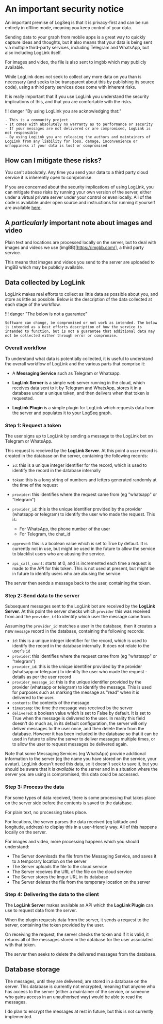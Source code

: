 # An important security notice

An important premise of LogSeq is that it is privacy-first and can be run entirely in offline mode, meaning you keep control of your data.

Sending data to your graph from mobile apps is a great way to quickly capture ideas and thoughts, but it also means that your data is being sent via multiple third-party services, including Telegram and WhatsApp, but also including LogLink itself.

For images and video, the file is also sent to imgbb which may publicly available.

While LogLink does not seek to collect any more data on you than is necessary (and seeks to be transparent about this by publishing its source code), using a third party services does come with inherent risks.

It is really important that if you use LogLink you understand the security implications of this, and that you are comfortable with the risks.

!!! danger "By using LogLink you are acknowledging that:"

    - This is a community project
    - It comes with absolutely no warranty as to performance or security
    - If your messages are not delivered or are compromised, LogLink is not responsible
    - By using LogLink you are releasing the authors and maintainers of LogLink from any liability for loss, damage, inconvenience or unhappiness if your data is lost or compromised


## How can I mitigate these risks?

You can't absolutely. Any time you send your data to a third party cloud service it is inherently open to compromise.

If you are concerned about the security implications of using LogLink, you can mitigate these risks by running your own version of the server, either under a virtual private server under your control or even locally. All of the code is available under open source and instructions for running it yourself are available [here](self-hosting.md).

## A *particularly* important note about images and video

Plain text and locations are processed locally on the server, but to deal with images and videos we use (imgBB)[https://imgbb.com/], a third party service.

This means that images and videos you send to the server are uploaded to imgBB which may be publicly available.

## Data collected by LogLink

LogLink makes real efforts to collect as little data as possible about you, and store as little as possible. Below is the description of the data collected at each stage of the workflow.

!!! danger "The below is not a guarantee"

    Software can change, be compromised or not work as intended. The below is intended as a best efforts description of how the service is intended to function, but is not a guarantee that additional data may not be collected either through error or compromise.

### Overall workflow

To understand what data is potentially collected, it is useful to understand the overall workflow of LogLink and the various parts that comprise it:

- A **Messaging Service** such as Telegram or Whatsapp.

- **LogLink Server** is a simple web server running in the cloud, which receives data sent to it by Telegram and WhatsApp, stores it in a database under a unique token, and then delivers when that token is requested.

- **LogLink Plugin** is a simple plugin for LogLink which requests data from the server and populates it to your LogSeq graph.


### Step 1: Request a token

The user signs up to LogLink by sending a message to the LogLink bot on Telegram or WhatsApp.

This request is received by the **LogLink Server**. At this point a `user` record is created in the database on the server, containing the following records:

- `id`: this is a unique integer identifier for the record, which is used to identify the record in the database internally

- `token`: this is a long string of numbers and letters generated randomly at the time of the request

- `provider`: this identifies where the request came from (eg "whatsapp" or "telegram")

- `provider_id`: this is the unique identifier provided by the provider (whatsapp or telegram) to identify the user who made the request. This is:
    - For WhatsApp, the phone number of the user
    - For Telegram, the chat_id

- `approved`: this is a boolean value which is set to True by default. It is currently not in use, but might be used in the future to allow the service to blacklist users who are abusing the service.

- `api_call_count`: starts at 0, and is incremented each time a request is made to the API for this token. This is not used at present, but might be in future to identify users who are abusing the service.

The server then sends a message back to the user, containing the token.


### Step 2: Send data to the server

Subsequent messages sent to the LogLink bot are received by the **LogLink Server**. At this point the server checks which `provider` this was received from and the `provider_id` to identify which user the message came from.

Assuming the `provider_id` matches a user in the database, then it creates a new `message` record in the database, containing the following records:

- `id`: this is a unique integer identifier for the record, which is used to identify the record in the database internally. It does not relate to the user's `id`
- `provider`: this identifies where the request came from (eg "whatsapp" or "telegram")
- `provider_id`: this is the unique identifier provided by the provider (whatsapp or telegram) to identify the user who made the request - details as per the user record
- `provider_message_id`: this is the unique identifier provided by the provider (whatsapp or telegram) to identify the message. This is used for purposes such as marking the message as "read" when it is delivered to the user.
- `contents`: the contents of the message
- `timestamp`: the time the message was received by the server
- `delivered`: a boolean value which is set to False by default. It is set to True when the message is delivered to the user. In reality this field doesn't do much as, in its default configuration, the server will only deliver messages to the user once, and then delete them from the database. However it has been included in the database so that it can be used in future to allow the server to deliver messages multiple times, or to allow the user to request messages be delivered again.

Note that some Messaging Services (eg WhatsApp) provide additional information to the server (eg the name you have stored on the service, your avatar). LogLink doesn't need this data, so it doesn't seek to save it, but you should be aware that it is *available* to the server and in a situation where the server you are using is compromised, this data could be accessed.


### Step 3: Process the data

For some types of data received, there is some processing that takes place on the server side before the contents is saved to the database.

For plain text, no processing takes place.

For locations, the server parses the data received (eg latitude and longitude, address) to display this in a user-friendly way. All of this happens locally on the server.

For images and video, more processing happens which you should understand:

- The Server downloads the file from the Messaging Service, and saves it to a temporary location on the server
- The Server uploads the file to the cloud service
- The Server receives the URL of the file on the cloud service
- The Server stores the Imgur URL in its database
- The Server deletes the file from the temporary location on the server


### Step 4: Delivering the data to the client

The **LogLink Server** makes available an API which the **LogLink Plugin** can use to request data from the server.

When the plugin requests data from the server, it sends a request to the server, containing the token provided by the user.

On receiving the request, the server checks the token and if it is valid, it returns all of the messages stored in the database for the user associated with that token.

The server then seeks to delete the delivered messages from the database.


## Database storage

The messages, until they are delivered, are stored in a database on the server. This database is currently not encrypted, meaning that anyone who has access to the server (either a maintainer of the service, or someone who gains access in an unauthorised way) would be able to read the messages.

I do plan to encrypt the messages at rest in future, but this is not currently implemented.
